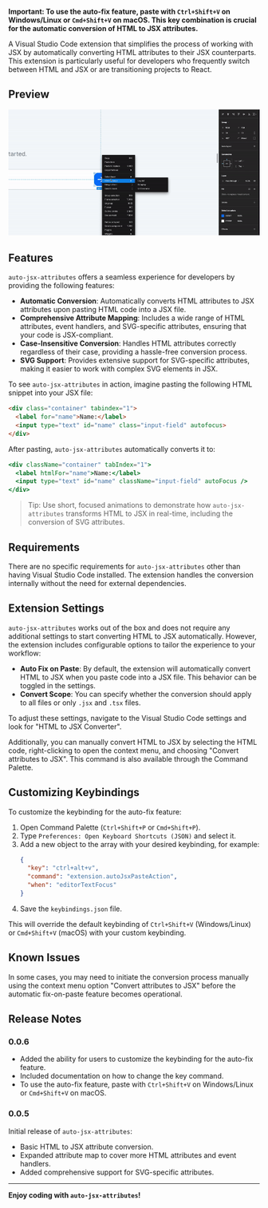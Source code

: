 **Important: To use the auto-fix feature, paste with `Ctrl+Shift+V` on Windows/Linux or `Cmd+Shift+V` on macOS. This key combination is crucial for the automatic conversion of HTML to JSX attributes.**

A Visual Studio Code extension that simplifies the process of working with JSX by automatically converting HTML attributes to their JSX counterparts. This extension is particularly useful for developers who frequently switch between HTML and JSX or are transitioning projects to React.

## Preview
![](/images/recording.gif)

## Features

`auto-jsx-attributes` offers a seamless experience for developers by providing the following features:

- **Automatic Conversion**: Automatically converts HTML attributes to JSX attributes upon pasting HTML code into a JSX file.
- **Comprehensive Attribute Mapping**: Includes a wide range of HTML attributes, event handlers, and SVG-specific attributes, ensuring that your code is JSX-compliant.
- **Case-Insensitive Conversion**: Handles HTML attributes correctly regardless of their case, providing a hassle-free conversion process.
- **SVG Support**: Provides extensive support for SVG-specific attributes, making it easier to work with complex SVG elements in JSX.

To see `auto-jsx-attributes` in action, imagine pasting the following HTML snippet into your JSX file:

```html
<div class="container" tabindex="1">
  <label for="name">Name:</label>
  <input type="text" id="name" class="input-field" autofocus>
</div>
```

After pasting, `auto-jsx-attributes` automatically converts it to:

```jsx
<div className="container" tabIndex="1">
  <label htmlFor="name">Name:</label>
  <input type="text" id="name" className="input-field" autoFocus />
</div>
```

> Tip: Use short, focused animations to demonstrate how `auto-jsx-attributes` transforms HTML to JSX in real-time, including the conversion of SVG attributes.

## Requirements

There are no specific requirements for `auto-jsx-attributes` other than having Visual Studio Code installed. The extension handles the conversion internally without the need for external dependencies.

## Extension Settings

`auto-jsx-attributes` works out of the box and does not require any additional settings to start converting HTML to JSX automatically. However, the extension includes configurable options to tailor the experience to your workflow:

- **Auto Fix on Paste**: By default, the extension will automatically convert HTML to JSX when you paste code into a JSX file. This behavior can be toggled in the settings.
- **Convert Scope**: You can specify whether the conversion should apply to all files or only `.jsx` and `.tsx` files.

To adjust these settings, navigate to the Visual Studio Code settings and look for "HTML to JSX Converter".

Additionally, you can manually convert HTML to JSX by selecting the HTML code, right-clicking to open the context menu, and choosing "Convert attributes to JSX". This command is also available through the Command Palette.

## Customizing Keybindings

To customize the keybinding for the auto-fix feature:

1. Open Command Palette (`Ctrl+Shift+P` or `Cmd+Shift+P`).
2. Type `Preferences: Open Keyboard Shortcuts (JSON)` and select it.
3. Add a new object to the array with your desired keybinding, for example:
   ```json
   {
     "key": "ctrl+alt+v",
     "command": "extension.autoJsxPasteAction",
     "when": "editorTextFocus"
   }
   ```
4. Save the `keybindings.json` file.

This will override the default keybinding of `Ctrl+Shift+V` (Windows/Linux) or `Cmd+Shift+V` (macOS) with your custom keybinding.

## Known Issues

In some cases, you may need to initiate the conversion process manually using the context menu option "Convert attributes to JSX" before the automatic fix-on-paste feature becomes operational.

## Release Notes

### 0.0.6

- Added the ability for users to customize the keybinding for the auto-fix feature.
- Included documentation on how to change the key command.
- To use the auto-fix feature, paste with `Ctrl+Shift+V` on Windows/Linux or `Cmd+Shift+V` on macOS.

### 0.0.5

Initial release of `auto-jsx-attributes`:
- Basic HTML to JSX attribute conversion.
- Expanded attribute map to cover more HTML attributes and event handlers.
- Added comprehensive support for SVG-specific attributes.

---

**Enjoy coding with `auto-jsx-attributes`!**